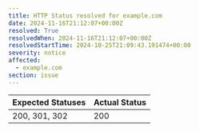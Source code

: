 ```yaml
---
title: HTTP Status resolved for example.com
date: 2024-11-16T21:12:07+00:00Z
resolved: True
resolvedWhen: 2024-11-16T21:12:07+00:00Z
resolvedStartTime: 2024-10-25T21:09:43.191474+00:00
severity: notice
affected:
  - example.com
section: issue
---
```


| Expected Statuses | Actual Status  |
|-------------------|----------------|
| 200, 301, 302 | 200 |
